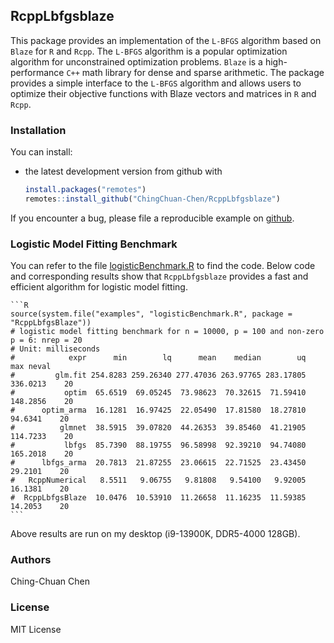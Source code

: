 ## RcppLbfgsblaze

This package provides an implementation of the `L-BFGS` algorithm based on `Blaze` for `R` and `Rcpp`. 
The `L-BFGS` algorithm is a popular optimization algorithm for unconstrained optimization problems. 
`Blaze` is a high-performance `C++` math library for dense and sparse arithmetic. 
The package provides a simple interface to the `L-BFGS` algorithm and allows users to optimize 
their objective functions with Blaze vectors and matrices in `R` and `Rcpp`.

### Installation

You can install:

* the latest development version from github with

    ```R
    install.packages("remotes")
    remotes::install_github("ChingChuan-Chen/RcppLbfgsblaze")
    ```

If you encounter a bug, please file a reproducible example on [github](https://github.com/ChingChuan-Chen/RcppLbfgsblaze/issues).

### Logistic Model Fitting Benchmark

You can refer to the file [logisticBenchmark.R](./inst/examples/logisticBenchmark.R) to find the code.
Below code and corresponding results show that `RcppLbfgsblaze` provides a fast and efficient algorithm for logistic model fitting.

    ```R
    source(system.file("examples", "logisticBenchmark.R", package = "RcppLbfgsBlaze"))
    # logistic model fitting benchmark for n = 10000, p = 100 and non-zero p = 6: nrep = 20
    # Unit: milliseconds
    #            expr      min        lq      mean    median        uq      max neval
    #         glm.fit 254.8283 259.26340 277.47036 263.97765 283.17805 336.0213    20
    #           optim  65.6519  69.05245  73.98623  70.32615  71.59410 148.2856    20
    #      optim_arma  16.1281  16.97425  22.05490  17.81580  18.27810  94.6341    20
    #          glmnet  38.5915  39.07820  44.26353  39.85460  41.21905 114.7233    20
    #           lbfgs  85.7390  88.19755  96.58998  92.39210  94.74080 165.2018    20
    #      lbfgs_arma  20.7813  21.87255  23.06615  22.71525  23.43450  29.2101    20
    #   RcppNumerical   8.5511   9.06755   9.81808   9.54100   9.92005  16.1381    20
    #  RcppLbfgsBlaze  10.0476  10.53910  11.26658  11.16235  11.59385  14.2053    20
    ```

Above results are run on my desktop (i9-13900K, DDR5-4000 128GB).

### Authors

Ching-Chuan Chen

### License

MIT License
